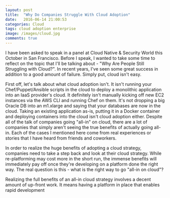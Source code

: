 ```yaml
---
layout: post
title:  "Why Do Companies Struggle With Cloud Adoption"
date:   2016-06-14 21:00:53
categories: Cloud
tags: cloud adoption enterprise
image: /images/cloud.jpg
comments: true
---
```


I have been asked to speak in a panel at Cloud Native & Security World this October in San Francisco.  Before I speak, I wanted to take some time to reflect on the topic that I'll be talking about - "Why Are People Still Struggling with Cloud?".  In recent years, I've seen some great success in addition to a good amount of failure.  Simply put, cloud isn't easy.

First off, let's talk about what cloud adoption isn't.  It isn't running your Chef/Puppet/Ansible scripts in the cloud to deploy a monolithic application into an IaaS provider's cloud.  It definitely isn't manually kicking off new EC2 instances via the AWS CLI and running Chef on them.  It's not dropping a big Oracle DB into an m1.xlarge and saying that your databases are now in the cloud.  Taking an existing application as-is, putting it in a Docker container and deploying containers into the cloud isn't cloud adoption either.  Despite all of the talk of companies going "all-in" on cloud, there are a lot of companies that simply aren't seeing the true benefits of actually going all-in.  Each of the cases I mentioned here come from real experiences or stories that I have heard from friends and coworkers.

In order to realize the huge benefits of adopting a cloud strategy, companies need to take a step back and look at their cloud strategy.  While re-platforming may cost more in the short run, the immense benefits will immediately pay off once they're developing on a platform done the right way.  The real question is this - what is the right way to go "all-in on cloud"?

Realizing the full benefits of an all-in cloud strategy involves a decent amount of up-front work.  It means having a platform in place that enables rapid development
